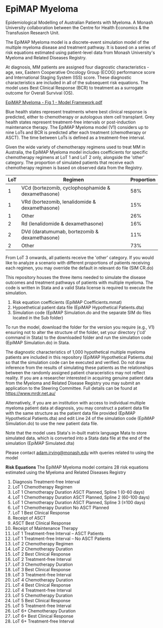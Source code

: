 # EpiMAP Myeloma
Epidemiological Modelling of Australian Patients with Myeloma.
A Monash University collaboration between the Centre for Health Economics & the Transfusion Research Unit.

The EpiMAP Myeloma model is a discrete-event simulation model of the multiple myeloma disease and treatment pathway. It is based on a series of risk equations estimated using patient-level data from Monash University's Myeloma and Related Diseases Registry.

At diagnosis, MM patients are assigned four diagnostic characteristics - age, sex, Eastern Cooperative Oncology Group (ECOG) performance score and International Staging System (ISS) score. These diagnostic characteristics are included in all of the subsequent risk equations. The model uses Best Clinical Response (BCR) to treatment as a surrogate outcome for Overall Survival (OS).

[EpiMAP Myeloma - Fig 1 - Model Framework.pdf](https://github.com/user-attachments/files/16450628/EpiMAP.Myeloma.-.Fig.1.-.Model.Framework.pdf)

Blue health states represent treatments where best clinical response is predicted, either to chemotherapy or autologous stem cell transplant. Grey health states represent treatment-free intervals or post-induction maintenance therapy. The EpiMAP Myeloma model (V1) considers up to nine LoTs and BCR is predicted after each treatment (chemotherapy or ASCT). The time between LoTs is defined as a treatment-free interval.

Given the wide variety of chemotherapy regimens used to treat MM in Australia, the EpiMAP Myeloma model includes coefficients for specific chemotherapy regimens at LoT 1 and LoT 2 only, alongside the 'other' category. The proportion of simulated patients that receive each chemotherapy regimen is based on observed data from the Registry.

| LoT | Regimen | Proportion | 
| --- | ------- | ---------- |
| 1 | VCd (bortezomib, cyclophosphamide & dexamethasone) | 58% |
| 1 | VRd (bortezomib, lenalidomide & dexamethasone) | 15% |
| 1 | Other | 26% |
| 2 | Rd (lenalidomide & dexamethasone) | 16% |
| 2 | DVd (daratumumab, bortezomib & dexamethasone) | 11% |
| 2 | Other | 73% |

From LoT 3 onwards, all patients receive the 'other' category. If you would like to analyze a scenario with different proportions of patients receiving each regimen, you may override the default in relevant do file (SIM CR.do)

This repository houses the three items needed to simulate the disease outcomes and treatment pathways of patients with multiple myeloma. The code is written in Stata and a valid Stata license is required to execute the simulation.

1. Risk equation coefficients (EpiMAP Coefficients.mmat)
2. Hypoethetical patient data file (EpiMAP Hypothetical Patients.dta)
3. Simulation code (EpiMAP Simulation.do and the separate SIM do files located in the Sub folder)

To run the model, download the folder for the version you require (e.g., V1) ensuring not to alter the structure of the folder, set your directory ('cd' command in Stata) to the downloaded folder and run the simulation code (EpiMAP Simulation.do) in Stata.

The diagnostic characteristics of 1,000 hypothetical multiple myeloma patients are included in this repository (EpiMAP Hypothetical Patients.dta) so that the simulation code can be executed and verified. Do not draw inference from the results of simulating these patients as the relationships between the randomly assigned patient characeristics may not reflect reality. If you are a researcher interested in acquiring genuine patient data from the Myeloma and Related Disease Registry you may submit an application to the Steering Committee. Full details can be found at https://www.mrdr.net.au/

Alternatively, if you are an institution with access to individual multiple myeloma patient data at diagnosis, you may construct a patient data file with the same structure as the patient data file provided (EpiMAP Hypothetical Patients.dta) and edit Line 24 of the simulation code (EpiMAP Simulation.do) to use the new patient data file.

Note that the model uses Stata's in-built matrix language Mata to store simulated data, which is converted into a Stata data file at the end of the simulation (EpiMAP Simulated.dta)

Please contact adam.irving@monash.edu with queries related to using the model

**Risk Equations**
The EpiMAP Myeloma model contains 28 risk equations estimated using the Myeloma and Related Diseases Registry
1. Diagnosis Treatment-free Interval
2. LoT 1 Chemotherapy Regimen
3. LoT 1 Chemotherapy Duration ASCT Planned, Spline 1 (0-60 days)
4. LoT 1 Chemotherapy Duration ASCT Planned, Spline 2 (60-100 days)
5. LoT 1 Chemotherapy Duration ASCT Planned, Spline 3 (≥100 days)
6. LoT 1 Chemotherapy Duration No ASCT Planned
7. LoT 1 Best Clinical Response
8. Receipt of ASCT
9. ASCT Best Clinical Response
10. Receipt of Maintenance Therapy
11. LoT 1 Treatment-free Interval – ASCT Patients
12. LoT 1 Treatment-free Interval – No ASCT Patients
13. LoT 2 Chemotherapy Regimen
14. LoT 2 Chemotherapy Duration
15. LoT 2 Best Clinical Response
16. LoT 2 Treatment-free Interval
17. LoT 3 Chemotherapy Duration
18. LoT 3 Best Clinical Response
19. LoT 3 Treatment-free Interval
20. LoT 4 Chemotherapy Duration
21. LoT 4 Best Clinical Response
22. LoT 4 Treatment-free Interval
23. LoT 5 Chemotherapy Duration
24. LoT 5 Best Clinical Response
25. LoT 5 Treatment-free Interval
26. LoT 6+ Chemotherapy Duration
27. LoT 6+ Best Clinical Response
28. LoT 6+ Treatment-free Interval
